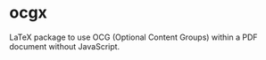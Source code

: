 ocgx
====

LaTeX package to use OCG (Optional Content Groups) within a PDF document without JavaScript.
